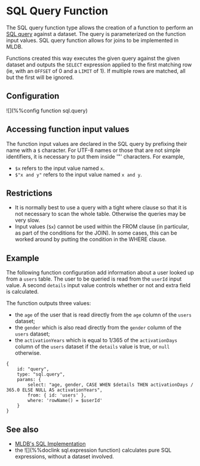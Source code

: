 # SQL Query Function

The SQL query function type allows the creation of a function to perform an
[SQL query](../sql/Sql.md) against a dataset.
The query is parameterized on the function input values.
SQL query function allows for joins to be implemented
in MLDB.

Functions created this way executes the given query against the given dataset
and outputs the `SELECT` expression applied to the first matching
row (ie, with an `OFFSET` of 0 and a `LIMIT` of 1).  If multiple
rows are matched, all but the first will be ignored.

## Configuration

![](%%config function sql.query)

## Accessing function input values

The function input values are declared in the SQL query by
prefixing their name with a `$` character.  For UTF-8 names
or those that are not simple identifiers, it is necessary to
put them inside '"' characters.  For example,

- `$x` refers to the input value named `x`.
- `$"x and y"` refers to the input value named `x and y`.

## Restrictions

- It is normally best to use a query with a tight where clause
  so that it is not necessary to scan the whole table.  Otherwise
  the queries may be very slow.
- Input values (`$x`) cannot be used within the FROM clause
  (in particular, as part of the conditions for the JOIN).  In some
  cases, this can be worked around by putting the condition in the
  WHERE clause.
  

## Example

The following function configuration add information about a user
looked up from a `users` table.  The user to be queried is read from
the `userId` input value.  A second `details` input value controls
whether or not and extra field is calculated.

The function outputs three values:

- the `age` of the user that is read directly from the `age` column of the `users`
  dataset;
- the `gender` which is also read directly from the `gender` column of the
  `users` dataset;
- the `activationYears` which is equal to 1/365 of the
  `activationDays` column of the `users` dataset if the `details`
  value is true, or `null` otherwise.

```
{
    id: "query",
    type: "sql.query",
    params: {
        select: "age, gender, CASE WHEN $details THEN activationDays / 365.0 ELSE NULL AS activationYears",
        from: { id: 'users' },
        where: 'rowName() = $userId'
    }
}
```

## See also

* [MLDB's SQL Implementation](../sql/Sql.md)
* the ![](%%doclink sql.expression function) calculates pure SQL
  expressions, without a dataset involved.
